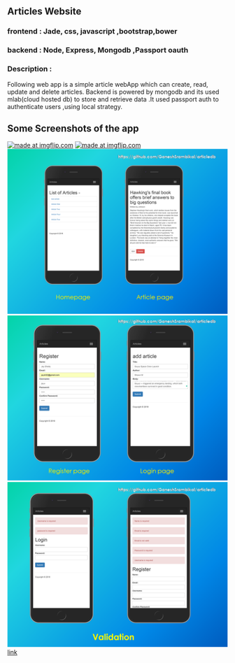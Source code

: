 ## Articles Website  


### frontend : Jade, css, javascript ,bootstrap,bower
### backend  : Node, Express, Mongodb ,Passport oauth

### Description :

Following web app is a simple article webApp which can create, read, update and delete articles. Backend is powered by mongodb and its used mlab(cloud hosted db) to store and retrieve data .It used passport auth to authenticate users ,using local strategy.

## Some Screenshots of the app
<a href="https://imgflip.com/gif/2kan7k"><img src="https://i.imgflip.com/2kan7k.gif" title="made at imgflip.com"/></a>
<a href="https://imgflip.com/gif/2kan7k"><img src="https://i.imgflip.com/2kan7k.gif" title="made at imgflip.com"/></a>
![Image](https://github.com/GaneshSrambikal/articledb/blob/master/snaps/snap01.png)
![Image](https://github.com/GaneshSrambikal/articledb/blob/master/snaps/snap02.png)
![Image](https://github.com/GaneshSrambikal/articledb/blob/master/snaps/snap03.png)
  [link](https://github.com/GaneshSrambikal/articledb/tree/master/snaps/)
